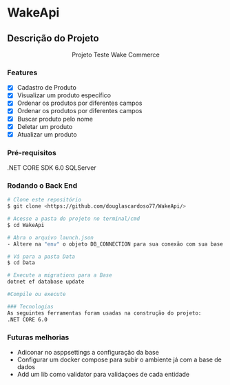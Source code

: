 # WakeApi

## Descrição do Projeto
<p align="center">Projeto Teste Wake Commerce </p>

### Features
- [x] Cadastro de Produto
- [x] Visualizar um produto específico
- [x] Ordenar os produtos por diferentes campos
- [x] Ordenar os produtos por diferentes campos
- [x] Buscar produto pelo nome
- [x] Deletar um produto
- [x] Atualizar um produto

### Pré-requisitos
.NET CORE SDK 6.0
SQLServer

### Rodando o Back End 
```bash
# Clone este repositório
$ git clone <https://github.com/douglascardoso77/WakeApi/>

# Acesse a pasta do projeto no terminal/cmd
$ cd WakeApi

# Abra o arquivo launch.json
- Altere na "env" o objeto DB_CONNECTION para sua conexão com sua base

# Vá para a pasta Data
$ cd Data

# Execute a migrations para a Base
dotnet ef database update

#Compile ou execute

### Tecnologias
As seguintes ferramentas foram usadas na construção do projeto:
.NET CORE 6.0

```

### Futuras melhorias
- Adiconar no asppsettings a configuração da base
- Configurar um docker compose para subir o ambiente já com a base de dados
- Add um lib como validator para validaçoes de cada entidade



